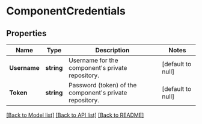# ComponentCredentials

## Properties
Name | Type | Description | Notes
------------ | ------------- | ------------- | -------------
**Username** | **string** | Username for the component&#39;s private repository. | [default to null]
**Token** | **string** | Password (token) of the component&#39;s private repository. | [default to null]

[[Back to Model list]](../README.md#documentation-for-models) [[Back to API list]](../README.md#documentation-for-api-endpoints) [[Back to README]](../README.md)


